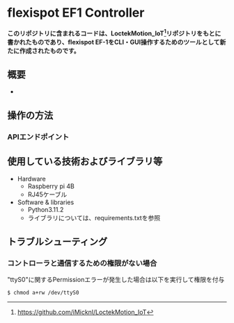 # flexispot EF1 Controller

**このリポジトリに含まれるコードは、LoctekMotion_IoT[^1]リポジトリをもとに書かれたものであり、flexispot EF-1をCLI・GUI操作するためのツールとして新たに作成されたものです。**

## 概要
- 

## 操作の方法


### APIエンドポイント

## 使用している技術およびライブラリ等
- Hardware
  - Raspberry pi 4B
  - RJ45ケーブル
- Software & libraries
  - Python3.11.2
  - ライブラリについては、requirements.txtを参照


## トラブルシューティング

### コントローラと通信するための権限がない場合
"ttyS0"に関するPermissionエラーが発生した場合は以下を実行して権限を付与
```
$ chmod a+rw /dev/ttyS0
```

[^1]: https://github.com/iMicknl/LoctekMotion_IoT
